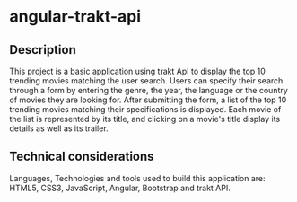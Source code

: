 # angular-trakt-api

## Description

This project is a basic application using trakt ApI to display the top 10
trending movies matching the user search. Users can specify their search through a form by
entering the genre, the year, the language or the country of movies they are looking for.
After submitting the form, a list of the top 10 trending movies matching their specifications is displayed.
Each movie of the list is represented by its title, and clicking on a movie's title display its details
as well as its trailer.

## Technical considerations

Languages, Technologies and tools used to build this application are: HTML5, CSS3, JavaScript, Angular, Bootstrap and trakt API.
